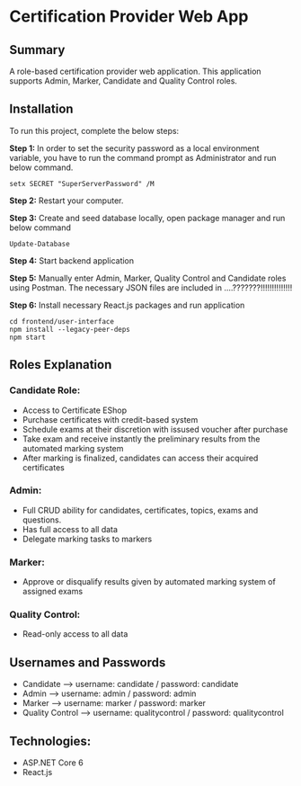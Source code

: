 # Certification Provider Web App

## Summary
A role-based certification provider web application.  This application supports Admin, Marker, Candidate 
and Quality Control roles.


## Installation
To run this project, complete the below steps:

**Step 1:** In order to set the security password as a local environment variable, you have to
run the command prompt as Administrator and run below command.
```
setx SECRET "SuperServerPassword" /M
```

**Step 2:** Restart your computer.

**Step 3:** Create and seed database locally,
open package manager and run below command

```
Update-Database
```

**Step 4:** Start backend application

**Step 5:** Manually enter Admin, Marker, Quality Control and Candidate roles using Postman.
The necessary JSON files are included in ....???????!!!!!!!!!!!!!!

**Step 6:** Install necessary React.js packages and run application

```
cd frontend/user-interface
npm install --legacy-peer-deps
npm start
```
## Roles Explanation

### Candidate Role:
- Access to Certificate EShop
- Purchase certificates with credit-based system
- Schedule exams at their discretion with issused voucher after purchase
- Take exam and receive instantly the preliminary results from the automated marking system
- After marking is finalized, candidates can access their acquired certificates

### Admin:
- Full CRUD ability for candidates, certificates, topics, exams and questions.
- Has full access to all data
- Delegate marking tasks to markers

### Marker:
- Approve or disqualify results given by automated marking system of assigned exams

### Quality Control:
- Read-only access to all data

## Usernames and Passwords
- Candidate --> username: candidate / password: candidate
- Admin --> username: admin / password: admin
- Marker --> username: marker / password: marker
- Quality Control --> username: qualitycontrol / password: qualitycontrol

## Technologies:
- ASP.NET Core 6
- React.js
